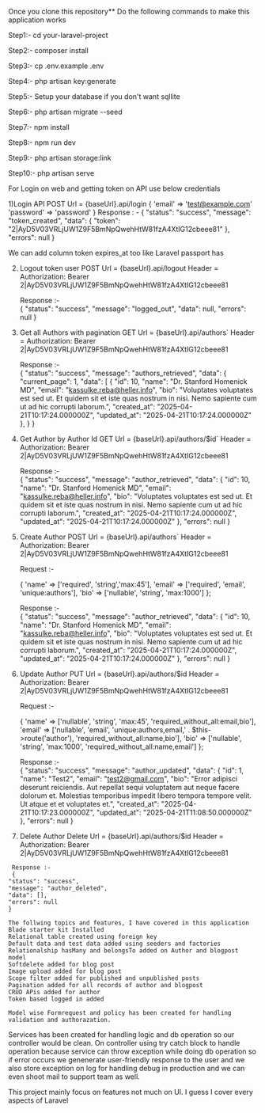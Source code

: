  Once you clone this repository**
 Do the following commands to make this application works
 
 Step1:- cd your-laravel-project
 
 Step2:- composer install
 
 Step3:- cp .env.example .env
 
 Step4:- php artisan key:generate
 
 Step5:- Setup your database if you don't want sqllite
 
 Step6:- php artisan migrate --seed

 Step7:- npm install

 Step8:- npm run dev

 Step9:- php artisan storage:link
 
 Step10:- php artisan serve
 
 For Login on web and getting token on API use below credentials
  
  1)Login API
    POST Url = {baseUrl}.api/login
  {
     'email' => 'test@example.com'
	 'password' => 'password'
  }
    Response : - 
  {
    "status": "success",
    "message": "token_created",
    "data": {
        "token": "2|AyD5V03VRLjUW1Z9F5BmNpQwehHtW81fzA4XtIG12cbeee81"
    },
    "errors": null
  }

  We can add column token expires_at too like Laravel passport has
  
  2) Logout token user
     POST Url = {baseUrl}.api/logout
	 Header = Authorization: Bearer 2|AyD5V03VRLjUW1Z9F5BmNpQwehHtW81fzA4XtIG12cbeee81
	 
	 Response :- 	 
	 {
		"status": "success",
		"message": "logged_out",
		"data": null,
		"errors": null
	 }
  
  3) Get all Authors with pagination
     GET Url = {baseUrl}.api/authors`
	 Header = Authorization: Bearer 2|AyD5V03VRLjUW1Z9F5BmNpQwehHtW81fzA4XtIG12cbeee81
	 
	 Response :- 	 
	 {
    "status": "success",
    "message": "authors_retrieved",
    "data": {
        "current_page": 1,
        "data": [
            {
                "id": 10,
                "name": "Dr. Stanford Homenick MD",
                "email": "kassulke.reba@heller.info",
                "bio": "Voluptates voluptates est sed ut. Et quidem sit et iste quas nostrum in nisi. Nemo sapiente cum ut ad hic corrupti laborum.",
                "created_at": "2025-04-21T10:17:24.000000Z",
                "updated_at": "2025-04-21T10:17:24.000000Z"
            },
	 }
	 }
  
  4) Get Author by Author Id
     GET Url = {baseUrl}.api/authors/$id`
	 Header = Authorization: Bearer 2|AyD5V03VRLjUW1Z9F5BmNpQwehHtW81fzA4XtIG12cbeee81
	 
	 Response :- 	 
	 {
    "status": "success",
    "message": "author_retrieved",
    "data": {
        "id": 10,
        "name": "Dr. Stanford Homenick MD",
        "email": "kassulke.reba@heller.info",
        "bio": "Voluptates voluptates est sed ut. Et quidem sit et iste quas nostrum in nisi. Nemo sapiente cum ut ad hic corrupti laborum.",
        "created_at": "2025-04-21T10:17:24.000000Z",
        "updated_at": "2025-04-21T10:17:24.000000Z"
    },
    "errors": null
    }
	
  5) Create Author 
     POST Url = {baseUrl}.api/authors`
	 Header = Authorization: Bearer 2|AyD5V03VRLjUW1Z9F5BmNpQwehHtW81fzA4XtIG12cbeee81
	 
	 Request :- 
	 
	  {
            'name' => ['required', 'string','max:45'],
            'email' => ['required', 'email', 'unique:authors'],
            'bio' => ['nullable', 'string', 'max:1000']
        };
	 
	 
	 Response :- 	 
	 {
    "status": "success",
    "message": "author_retrieved",
    "data": {
        "id": 10,
        "name": "Dr. Stanford Homenick MD",
        "email": "kassulke.reba@heller.info",
        "bio": "Voluptates voluptates est sed ut. Et quidem sit et iste quas nostrum in nisi. Nemo sapiente cum ut ad hic corrupti laborum.",
        "created_at": "2025-04-21T10:17:24.000000Z",
        "updated_at": "2025-04-21T10:17:24.000000Z"
    },
    "errors": null
    }
  
  6) Update Author 
     PUT Url = {baseUrl}.api/authors/$id
	 Header = Authorization: Bearer 2|AyD5V03VRLjUW1Z9F5BmNpQwehHtW81fzA4XtIG12cbeee81
	 
	 Request :- 
	 
	  {
            'name' => ['nullable', 'string', 'max:45', 'required_without_all:email,bio'],
            'email' => ['nullable', 'email', 'unique:authors,email,' . $this->route('author'), 'required_without_all:name,bio'],
            'bio' => ['nullable', 'string', 'max:1000', 'required_without_all:name,email']
        };
	 
	 
	 Response :- 	 
	 {
    "status": "success",
    "message": "author_updated",
    "data": {
        "id": 1,
        "name": "Test2",
        "email": "test2@gmail.com",
        "bio": "Error adipisci deserunt reiciendis. Aut repellat sequi voluptatem aut neque facere dolorum et. Molestias temporibus impedit libero tempora tempore velit. Ut atque et et voluptates et.",
        "created_at": "2025-04-21T10:17:23.000000Z",
        "updated_at": "2025-04-21T11:08:50.000000Z"
    },
    "errors": null
}

   7) Delete Author 
     Delete Url = {baseUrl}.api/authors/$id
	 Header = Authorization: Bearer 2|AyD5V03VRLjUW1Z9F5BmNpQwehHtW81fzA4XtIG12cbeee81
	 
	 
	 
	 Response :- 	 
	 {
    "status": "success",
    "message": "author_deleted",
    "data": [],
    "errors": null
    }
	
	The follwing topics and features, I have covered in this application
	Blade starter kit Installed
	Relational table created using foreign key
	Default data and test data added using seeders and factories
	Relationalship hasMany and belongsTo added on Author and blogpost model
	Softdelete added for blog post
	Image upload added for blog post
	Scope filter added for published and unpublished posts
	Pagination added for all records of author and blogpost
	CRUD APis added for author
	Token based logged in added
	
	Model wise Formrequest and policy has been created for handling validation and authorazation.
 Services has been created for handling logic and db operation so our controller would be clean.
 On controller using try catch block to handle operation because service can throw exception while doing db operation
 so if error occurs we genenerate user-friendly response to the user
 and we also store exception on log for handling debug in production and we can even shoot mail to support team as well.
 
 This project mainly focus on features not much on UI. I guess I cover every aspects of Laravel
